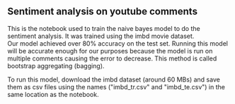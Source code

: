 ## Sentiment analysis on youtube comments

This is the notebook used to train the naive bayes model to do the sentiment analysis. It was trained using the imbd movie dataset.
<br/>
Our model achieved over 80% accuracy on the test set. Running this model will be accurate enough for our purposes because the model is run on multiple comments causing the error to decrease. This method is called bootstrap aggregating (bagging).
<br/>

To run this model, download the imbd dataset (around 60 MBs) and save them as csv files using the names ("imbd_tr.csv" and "imbd_te.csv") in the same location as the notebook.
